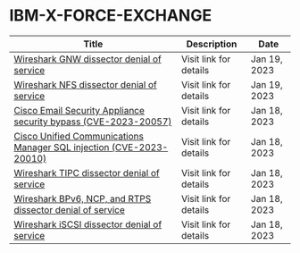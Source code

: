 

# IBM-X-FORCE-EXCHANGE

 |Title|Description|Date|
 |---|---|---|
 |[Wireshark GNW dissector denial of service](https://exchange.xforce.ibmcloud.com/activity/list?filter=Vulnerabilities)|Visit link for details|Jan 19, 2023|
 |[Wireshark NFS dissector denial of service](https://exchange.xforce.ibmcloud.com/activity/list?filter=Vulnerabilities)|Visit link for details|Jan 19, 2023|
 |[Cisco Email Security Appliance security bypass (CVE-2023-20057)](https://exchange.xforce.ibmcloud.com/activity/list?filter=Vulnerabilities)|Visit link for details|Jan 18, 2023|
 |[Cisco Unified Communications Manager SQL injection (CVE-2023-20010)](https://exchange.xforce.ibmcloud.com/activity/list?filter=Vulnerabilities)|Visit link for details|Jan 18, 2023|
 |[Wireshark TIPC dissector denial of service](https://exchange.xforce.ibmcloud.com/activity/list?filter=Vulnerabilities)|Visit link for details|Jan 18, 2023|
 |[Wireshark BPv6, NCP, and RTPS dissector denial of service](https://exchange.xforce.ibmcloud.com/activity/list?filter=Vulnerabilities)|Visit link for details|Jan 18, 2023|
 |[Wireshark iSCSI dissector denial of service](https://exchange.xforce.ibmcloud.com/activity/list?filter=Vulnerabilities)|Visit link for details|Jan 18, 2023|
 